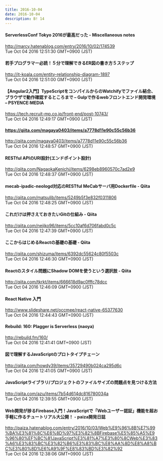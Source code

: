 ```yaml
---
title: 2016-10-04
date: 2016-10-04
description: B! 14
---
```


#### ServerlessConf Tokyo 2016が最高だった - Miscellaneous notes
http://marcy.hatenablog.com/entry/2016/10/02/174539<br>
Tue Oct 04 2016 12:51:30 GMT+0900 (JST)<br>


#### 若手プログラマー必読！５分で理解できるER図の書き方５ステップ
http://it-koala.com/entity-relationship-diagram-1897<br>
Tue Oct 04 2016 12:51:00 GMT+0900 (JST)<br>


#### 【Angular2入門】TypeScriptをコンパイルからのWatchifyでファイル結合、ブラウザで動作確認するところまで – Gulpで作るwebフロントエンド開発環境 – PSYENCE:MEDIA
https://tech.recruit-mp.co.jp/front-end/post-10743/<br>
Tue Oct 04 2016 12:49:17 GMT+0900 (JST)<br>


#### https://qiita.com/magaya0403/items/a7778d11e90c55c56b36
http://qiita.com/magaya0403/items/a7778d11e90c55c56b36<br>
Tue Oct 04 2016 12:48:57 GMT+0900 (JST)<br>


#### RESTful APIのURI設計(エンドポイント設計)
http://qiita.com/NagaokaKenichi/items/6298eb8960570c7ad2e9<br>
Tue Oct 04 2016 12:48:37 GMT+0900 (JST)<br>


#### mecab-ipadic-neologd対応のRESTful MeCabサーバ用Dockerfile - Qiita
http://qiita.com/matsulib/items/5249b5f3e832f0311806<br>
Tue Oct 04 2016 12:48:25 GMT+0900 (JST)<br>


#### これだけは押さえておきたいGitの仕組み - Qiita
http://qiita.com/nejiko96/items/5cc10af6d706fabd0c5c<br>
Tue Oct 04 2016 12:47:39 GMT+0900 (JST)<br>


#### ここからはじめるReactの基礎の基礎 - Qiita
http://qiita.com/shizuma/items/6392dc55624c80f5503c<br>
Tue Oct 04 2016 12:46:30 GMT+0900 (JST)<br>


#### Reactのスタイル問題にShadow DOMを使うという選択肢 - Qiita
http://qiita.com/tkrkt/items/666618d9ac0fffc78dcc<br>
Tue Oct 04 2016 12:46:09 GMT+0900 (JST)<br>


#### React Native 入門
http://www.slideshare.net/occmee/react-native-65377630<br>
Tue Oct 04 2016 12:44:43 GMT+0900 (JST)<br>


#### Rebuild: 160: Plagger is Serverless (naoya)
http://rebuild.fm/160/<br>
Tue Oct 04 2016 12:41:41 GMT+0900 (JST)<br>


#### 図で理解するJavaScriptのプロトタイプチェーン
http://qiita.com/howdy39/items/35729490b024ca295d6c<br>
Tue Oct 04 2016 12:41:05 GMT+0900 (JST)<br>


#### JavaScriptライブラリ/プロジェクトのファイルサイズの問題点を見つける方法
http://qiita.com/azu/items/7b54d614dc816780034a<br>
Tue Oct 04 2016 12:39:55 GMT+0900 (JST)<br>


#### Web開発が捗るFirebase入門！JavaScriptで「Webユーザー認証」機能を超お手軽に作るチュートリアル大公開！ - paiza開発日誌
http://paiza.hatenablog.com/entry/2016/10/03/Web%E9%96%8B%E7%99%BA%E3%81%8C%E6%8D%97%E3%82%8BFirebase%E5%85%A5%E9%96%80%EF%BC%81JavaScript%E3%81%A7%E3%80%8CWeb%E3%83%A6%E3%83%BC%E3%82%B6%E3%83%BC%E8%AA%8D%E8%A8%BC%E3%80%8D%E6%A9%9F%E8%83%BD%E3%82%92<br>
Tue Oct 04 2016 12:38:06 GMT+0900 (JST)<br>


